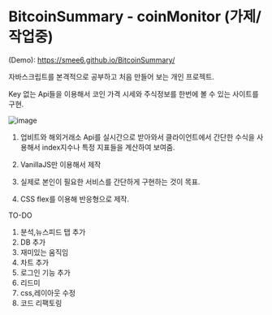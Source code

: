 # BitcoinSummary - coinMonitor (가제/작업중)

(Demo): https://smee6.github.io/BitcoinSummary/

자바스크립트를 본격적으로 공부하고 처음 만들어 보는 개인 프로젝트.

Key 없는 Api들을 이용해서 코인 가격 시세와 주식정보를 한번에 볼 수 있는 사이트를 구현.

![image](https://user-images.githubusercontent.com/65226760/156519567-60689d8b-5bd1-4297-afb8-1d3dab6dd926.png)

1. 업비트와 해외거래소 Api를 실시간으로 받아와서 클라이언트에서 간단한 수식을 사용해서 index지수나 특정 지표들을 계산하여 보여줌.

2. VanillaJS만 이용해서 제작

3. 실제로 본인이 필요한 서비스를 간단하게 구현하는 것이 목표.

4. CSS flex를 이용해 반응형으로 제작.


TO-DO

1. 분석,뉴스피드 탭 추가
2. DB 추가
3. 재미있는 움직임
4. 차트 추가
5. 로그인 기능 추가
6. 리드미
7. css,레이아웃 수정
8. 코드 리팩토링
